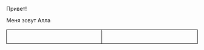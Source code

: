 <html>

<head>


</head>

<body lang=RU>

<div class=WordSection1>

<p class=MsoNormal>Привет!</p>

<p class=MsoNormal>Меня зовут Алла</p>

<table class=MsoTableGrid border=1 cellspacing=0 cellpadding=0
 style='border-collapse:collapse;border:none'>
 <tr>
  <td width=319 valign=top style='width:239.25pt;border:solid windowtext 1.0pt;
  padding:0cm 5.4pt 0cm 5.4pt'>
  <p class=MsoNormal style='margin-bottom:0cm;margin-bottom:.0001pt;line-height:
  normal'>&nbsp;</p>
  </td>
  <td width=319 valign=top style='width:239.3pt;border:solid windowtext 1.0pt;
  border-left:none;padding:0cm 5.4pt 0cm 5.4pt'>
  <p class=MsoNormal style='margin-bottom:0cm;margin-bottom:.0001pt;line-height:
  normal'>&nbsp;</p>
  </td>
 </tr>
</table>

<p class=MsoNormal>&nbsp;</p>

</div>

</body>

</html>

